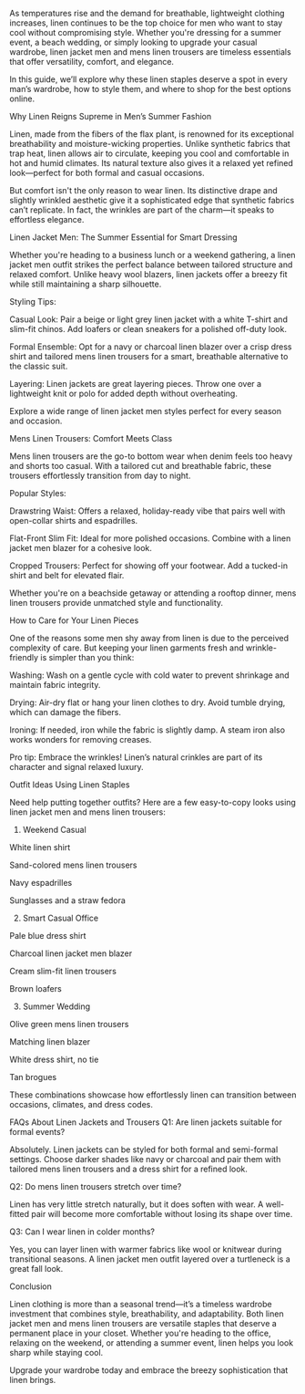 As temperatures rise and the demand for breathable, lightweight clothing increases, linen continues to be the top choice for men who want to stay cool without compromising style. Whether you're dressing for a summer event, a beach wedding, or simply looking to upgrade your casual wardrobe, linen jacket men and mens linen trousers are timeless essentials that offer versatility, comfort, and elegance.

In this guide, we’ll explore why these linen staples deserve a spot in every man’s wardrobe, how to style them, and where to shop for the best options online.

Why Linen Reigns Supreme in Men’s Summer Fashion

Linen, made from the fibers of the flax plant, is renowned for its exceptional breathability and moisture-wicking properties. Unlike synthetic fabrics that trap heat, linen allows air to circulate, keeping you cool and comfortable in hot and humid climates. Its natural texture also gives it a relaxed yet refined look—perfect for both formal and casual occasions.

But comfort isn't the only reason to wear linen. Its distinctive drape and slightly wrinkled aesthetic give it a sophisticated edge that synthetic fabrics can’t replicate. In fact, the wrinkles are part of the charm—it speaks to effortless elegance.

Linen Jacket Men: The Summer Essential for Smart Dressing

Whether you're heading to a business lunch or a weekend gathering, a linen jacket men outfit strikes the perfect balance between tailored structure and relaxed comfort. Unlike heavy wool blazers, linen jackets offer a breezy fit while still maintaining a sharp silhouette.

Styling Tips:

Casual Look: Pair a beige or light grey linen jacket with a white T-shirt and slim-fit chinos. Add loafers or clean sneakers for a polished off-duty look.

Formal Ensemble: Opt for a navy or charcoal linen blazer over a crisp dress shirt and tailored mens linen trousers for a smart, breathable alternative to the classic suit.

Layering: Linen jackets are great layering pieces. Throw one over a lightweight knit or polo for added depth without overheating.

Explore a wide range of linen jacket men
 styles perfect for every season and occasion.

Mens Linen Trousers: Comfort Meets Class

Mens linen trousers are the go-to bottom wear when denim feels too heavy and shorts too casual. With a tailored cut and breathable fabric, these trousers effortlessly transition from day to night.

Popular Styles:

Drawstring Waist: Offers a relaxed, holiday-ready vibe that pairs well with open-collar shirts and espadrilles.

Flat-Front Slim Fit: Ideal for more polished occasions. Combine with a linen jacket men blazer for a cohesive look.

Cropped Trousers: Perfect for showing off your footwear. Add a tucked-in shirt and belt for elevated flair.

Whether you're on a beachside getaway or attending a rooftop dinner, mens linen trousers
 provide unmatched style and functionality.

How to Care for Your Linen Pieces

One of the reasons some men shy away from linen is due to the perceived complexity of care. But keeping your linen garments fresh and wrinkle-friendly is simpler than you think:

Washing: Wash on a gentle cycle with cold water to prevent shrinkage and maintain fabric integrity.

Drying: Air-dry flat or hang your linen clothes to dry. Avoid tumble drying, which can damage the fibers.

Ironing: If needed, iron while the fabric is slightly damp. A steam iron also works wonders for removing creases.

Pro tip: Embrace the wrinkles! Linen’s natural crinkles are part of its character and signal relaxed luxury.

Outfit Ideas Using Linen Staples

Need help putting together outfits? Here are a few easy-to-copy looks using linen jacket men and mens linen trousers:

1. Weekend Casual

White linen shirt

Sand-colored mens linen trousers

Navy espadrilles

Sunglasses and a straw fedora

2. Smart Casual Office

Pale blue dress shirt

Charcoal linen jacket men blazer

Cream slim-fit linen trousers

Brown loafers

3. Summer Wedding

Olive green mens linen trousers

Matching linen blazer

White dress shirt, no tie

Tan brogues

These combinations showcase how effortlessly linen can transition between occasions, climates, and dress codes.

FAQs About Linen Jackets and Trousers
Q1: Are linen jackets suitable for formal events?

Absolutely. Linen jackets can be styled for both formal and semi-formal settings. Choose darker shades like navy or charcoal and pair them with tailored mens linen trousers and a dress shirt for a refined look.

Q2: Do mens linen trousers stretch over time?

Linen has very little stretch naturally, but it does soften with wear. A well-fitted pair will become more comfortable without losing its shape over time.

Q3: Can I wear linen in colder months?

Yes, you can layer linen with warmer fabrics like wool or knitwear during transitional seasons. A linen jacket men outfit layered over a turtleneck is a great fall look.

Conclusion

Linen clothing is more than a seasonal trend—it’s a timeless wardrobe investment that combines style, breathability, and adaptability. Both linen jacket men and mens linen trousers are versatile staples that deserve a permanent place in your closet. Whether you're heading to the office, relaxing on the weekend, or attending a summer event, linen helps you look sharp while staying cool.

Upgrade your wardrobe today and embrace the breezy sophistication that linen brings.
